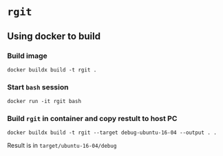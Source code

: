 # `rgit`

## Using docker to build

### Build image

`docker buildx build -t rgit .`

### Start `bash` session

`docker run -it rgit bash`

### Build `rgit` in container and copy restult to host PC

`docker buildx build -t rgit --target debug-ubuntu-16-04 --output . .`

Result is in `target/ubuntu-16-04/debug`
